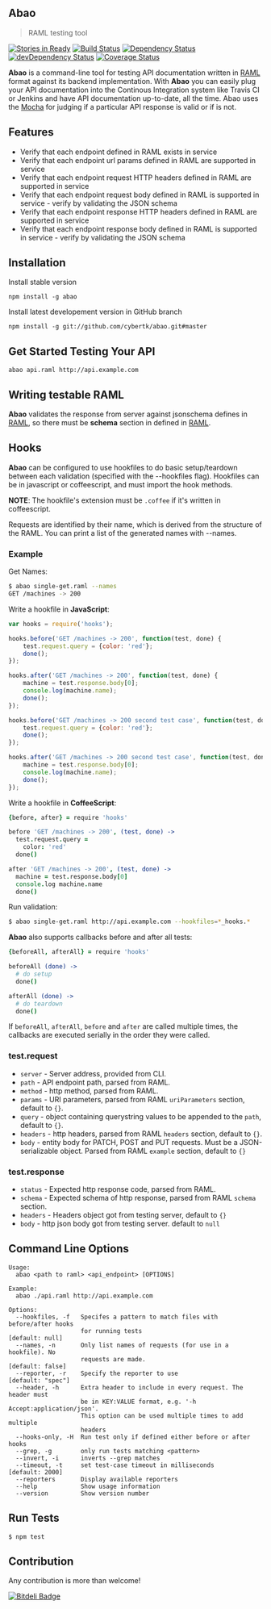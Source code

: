 ## Abao
> RAML testing tool

[![Stories in Ready](https://badge.waffle.io/cybertk/abao.svg?label=ready&title=Ready)](http://waffle.io/cybertk/abao)
[![Build Status](http://img.shields.io/travis/cybertk/abao.svg?style=flat)](https://travis-ci.org/cybertk/abao)
[![Dependency Status](https://david-dm.org/cybertk/abao.svg)](https://david-dm.org/cybertk/abao)
[![devDependency Status](https://david-dm.org/cybertk/abao/dev-status.svg)](https://david-dm.org/cybertk/abao#info=devDependencies)
[![Coverage Status](https://img.shields.io/coveralls/cybertk/abao.svg)](https://coveralls.io/r/cybertk/abao)

**Abao** is a command-line tool for testing API documentation written in [RAML][] format against its backend implementation. With **Abao** you can easily plug your API documentation into the Continous Integration system like Travis CI or Jenkins and have API documentation up-to-date, all the time. Abao uses the [Mocha][] for judging if a particular API response is valid or if is not.

## Features

- Verify that each endpoint defined in RAML exists in service
- Verify that each endpoint url params defined in RAML are supported in service
- Verify that each endpoint request HTTP headers defined in RAML are supported in service
- Verify that each endpoint request body defined in RAML is supported in service - verify by validating the JSON schema
- Verify that each endpoint response HTTP headers defined in RAML are supported in service
- Verify that each endpoint response body defined in RAML is supported in service - verify by validating the JSON schema

## Installation

Install stable version

    npm install -g abao

Install latest developement version in GitHub branch

    npm install -g git://github.com/cybertk/abao.git#master

## Get Started Testing Your API

    abao api.raml http://api.example.com

## Writing testable RAML

**Abao** validates the response from server against jsonschema defines in [RAML][], so there must be **schema** section in defined in [RAML][].

## Hooks

**Abao** can be configured to use hookfiles to do basic setup/teardown between each validation (specified with the --hookfiles flag). Hookfiles can be in javascript or coffeescript, and must import the hook methods.

**NOTE**: The hookfile's extension must be `.coffee` if it's written in coffeescript.

Requests are identified by their name, which is derived from the structure of the RAML. You can print a list of the generated names with --names.

### Example

Get Names:

```bash
$ abao single-get.raml --names
GET /machines -> 200
```

Write a hookfile in **JavaScript**:

```js
var hooks = require('hooks');

hooks.before('GET /machines -> 200', function(test, done) {
    test.request.query = {color: 'red'};
    done();
});

hooks.after('GET /machines -> 200', function(test, done) {
    machine = test.response.body[0];
    console.log(machine.name);
    done();
});

hooks.before('GET /machines -> 200 second test case', function(test, done) {
    test.request.query = {color: 'red'};
    done();
});

hooks.after('GET /machines -> 200 second test case', function(test, done) {
    machine = test.response.body[0];
    console.log(machine.name);
    done();
});
```

Write a hookfile in **CoffeeScript**:

```coffee
{before, after} = require 'hooks'

before 'GET /machines -> 200', (test, done) ->
  test.request.query =
    color: 'red'
  done()

after 'GET /machines -> 200', (test, done) ->
  machine = test.response.body[0]
  console.log machine.name
  done()
```

Run validation:

```bash
$ abao single-get.raml http://api.example.com --hookfiles=*_hooks.*
```

**Abao** also supports callbacks before and after all tests:

```coffee
{beforeAll, afterAll} = require 'hooks'

beforeAll (done) ->
  # do setup
  done()

afterAll (done) ->
  # do teardown
  done()
```

If `beforeAll`, `afterAll`, `before` and `after` are called multiple times, the callbacks are executed serially in the order they were called.

### test.request

- `server` - Server address, provided from CLI.
- `path` - API endpoint path, parsed from RAML.
- `method` - http method, parsed from RAML.
- `params` - URI parameters, parsed from RAML `uriParameters` section, default to `{}`.
- `query` - object containing querystring values to be appended to the `path`, default to `{}`.
- `headers` - http headers, parsed from RAML `headers` section, default to `{}`.
- `body` - entity body for PATCH, POST and PUT requests. Must be a JSON-serializable object. Parsed from RAML `example` section, default to `{}`

### test.response

- `status` - Expected http response code, parsed from RAML.
- `schema` - Expected schema of http response, parsed from RAML `schema` section.
- `headers` - Headers object got from testing server, default to `{}`
- `body` - http json body got from testing server. default to `null`

## Command Line Options

```
Usage:
  abao <path to raml> <api_endpoint> [OPTIONS]

Example:
  abao ./api.raml http://api.example.com

Options:
  --hookfiles, -f   Specifes a pattern to match files with before/after hooks
                    for running tests                            [default: null]
  --names, -n       Only list names of requests (for use in a hookfile). No
                    requests are made.                          [default: false]
  --reporter, -r    Specify the reporter to use                [default: "spec"]
  --header, -h      Extra header to include in every request. The header must
                    be in KEY:VALUE format, e.g. '-h Accept:application/json'.
                    This option can be used multiple times to add multiple
                    headers
  --hooks-only, -H  Run test only if defined either before or after hooks
  --grep, -g        only run tests matching <pattern>
  --invert, -i      inverts --grep matches
  --timeout, -t     set test-case timeout in milliseconds        [default: 2000]
  --reporters       Display available reporters
  --help            Show usage information
  --version         Show version number
```


## Run Tests

    $ npm test

## Contribution

Any contribution is more than welcome!

[RAML]: http://raml.org
[mocha]: http://mochajs.org

[![Bitdeli Badge](https://d2weczhvl823v0.cloudfront.net/cybertk/abao/trend.png)](https://bitdeli.com/free "Bitdeli Badge")
